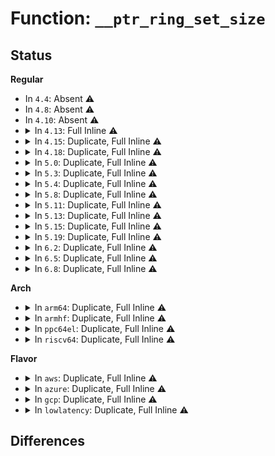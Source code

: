 # Function: <code>__ptr_ring_set_size</code>

## Status
<b>Regular</b>
<ul>
<li>
In <code>4.4</code>: Absent ⚠️
</li>
<li>
In <code>4.8</code>: Absent ⚠️
</li>
<li>
In <code>4.10</code>: Absent ⚠️
</li>
<li>
<details>
<summary>In <code>4.13</code>: Full Inline ⚠️</summary>

**Collision:** Unique Static

**Inline:** Full

**Transformation:** False

**Instances:**

```
In drivers/net/tun.c (ffffffff816976c2)
Location: include/linux/ptr_ring.h:444
Inline: True
Inline callers:
  - drivers/net/tun.c:tun_device_event
  - drivers/net/tun.c:tun_attach
```
</details>
</li>
<li>
<details>
<summary>In <code>4.15</code>: Duplicate, Full Inline ⚠️</summary>

**Collision:** Static Duplication

**Inline:** Full

**Transformation:** False

**Instances:**

```
In kernel/bpf/cpumap.c (ffffffff811b0007)
Location: include/linux/ptr_ring.h:464
Inline: True
Inline callers:
  - kernel/bpf/cpumap.c:__cpu_map_entry_alloc
```
```
In drivers/net/tun.c (ffffffff8170258f)
Location: include/linux/ptr_ring.h:464
Inline: True
Inline callers:
  - drivers/net/tun.c:tun_device_event
  - drivers/net/tun.c:tun_attach
```
</details>
</li>
<li>
<details>
<summary>In <code>4.18</code>: Duplicate, Full Inline ⚠️</summary>

**Collision:** Static Duplication

**Inline:** Full

**Transformation:** False

**Instances:**

```
In kernel/bpf/cpumap.c (ffffffff811ca7d3)
Location: include/linux/ptr_ring.h:478
Inline: True
Inline callers:
  - kernel/bpf/cpumap.c:cpu_map_update_elem
```
```
In drivers/net/tun.c (ffffffff8174131c)
Location: include/linux/ptr_ring.h:478
Inline: True
Inline callers:
  - drivers/net/tun.c:tun_device_event
  - drivers/net/tun.c:tun_chr_open
  - drivers/net/tun.c:tun_attach
```
```
In net/core/page_pool.c (ffffffff818bd940)
Location: include/linux/ptr_ring.h:478
Inline: True
Inline callers:
  - net/core/page_pool.c:page_pool_create
```
```
In net/sched/sch_generic.c (ffffffff818cc531)
Location: include/linux/ptr_ring.h:478
Inline: True
Inline callers:
  - net/sched/sch_generic.c:pfifo_fast_change_tx_queue_len
  - net/sched/sch_generic.c:pfifo_fast_init
```
</details>
</li>
<li>
<details>
<summary>In <code>5.0</code>: Duplicate, Full Inline ⚠️</summary>

**Collision:** Static Duplication

**Inline:** Full

**Transformation:** False

**Instances:**

```
In kernel/bpf/cpumap.c (ffffffff811de0ff)
Location: include/linux/ptr_ring.h:478
Inline: True
Inline callers:
  - kernel/bpf/cpumap.c:cpu_map_update_elem
```
```
In drivers/net/tun.c (ffffffff8176542d)
Location: include/linux/ptr_ring.h:478
Inline: True
Inline callers:
  - drivers/net/tun.c:tun_device_event
  - drivers/net/tun.c:tun_chr_open
  - drivers/net/tun.c:tun_attach
```
```
In net/core/page_pool.c (ffffffff818e4c81)
Location: include/linux/ptr_ring.h:478
Inline: True
Inline callers:
  - net/core/page_pool.c:page_pool_create
```
```
In net/sched/sch_generic.c (ffffffff818f776d)
Location: include/linux/ptr_ring.h:478
Inline: True
Inline callers:
  - net/sched/sch_generic.c:pfifo_fast_change_tx_queue_len
  - net/sched/sch_generic.c:pfifo_fast_init
```
</details>
</li>
<li>
<details>
<summary>In <code>5.3</code>: Duplicate, Full Inline ⚠️</summary>

**Collision:** Static Duplication

**Inline:** Full

**Transformation:** False

**Instances:**

```
In kernel/bpf/cpumap.c (ffffffff811f37cb)
Location: include/linux/ptr_ring.h:473
Inline: True
Inline callers:
  - kernel/bpf/cpumap.c:cpu_map_update_elem
```
```
In drivers/net/tun.c (ffffffff8179e87a)
Location: include/linux/ptr_ring.h:473
Inline: True
Inline callers:
  - drivers/net/tun.c:tun_device_event
  - drivers/net/tun.c:tun_chr_open
  - drivers/net/tun.c:tun_attach
```
```
In net/core/page_pool.c (ffffffff819344e0)
Location: include/linux/ptr_ring.h:473
Inline: True
Inline callers:
  - net/core/page_pool.c:page_pool_create
```
```
In net/sched/sch_generic.c (ffffffff81956e72)
Location: include/linux/ptr_ring.h:473
Inline: True
Inline callers:
  - net/sched/sch_generic.c:pfifo_fast_change_tx_queue_len
  - net/sched/sch_generic.c:pfifo_fast_init
```
</details>
</li>
<li>
<details>
<summary>In <code>5.4</code>: Duplicate, Full Inline ⚠️</summary>

**Collision:** Static Duplication

**Inline:** Full

**Transformation:** False

**Instances:**

```
In kernel/bpf/cpumap.c (ffffffff8120056b)
Location: include/linux/ptr_ring.h:473
Inline: True
Inline callers:
  - kernel/bpf/cpumap.c:cpu_map_update_elem
```
```
In drivers/net/tun.c (ffffffff817c230a)
Location: include/linux/ptr_ring.h:473
Inline: True
Inline callers:
  - drivers/net/tun.c:tun_device_event
  - drivers/net/tun.c:tun_chr_open
  - drivers/net/tun.c:tun_attach
```
```
In net/core/page_pool.c (ffffffff81967110)
Location: include/linux/ptr_ring.h:473
Inline: True
Inline callers:
  - net/core/page_pool.c:page_pool_create
```
```
In net/sched/sch_generic.c (ffffffff8198d312)
Location: include/linux/ptr_ring.h:473
Inline: True
Inline callers:
  - net/sched/sch_generic.c:pfifo_fast_change_tx_queue_len
  - net/sched/sch_generic.c:pfifo_fast_init
```
</details>
</li>
<li>
<details>
<summary>In <code>5.8</code>: Duplicate, Full Inline ⚠️</summary>

**Collision:** Static Duplication

**Inline:** Full

**Transformation:** False

**Instances:**

```
In kernel/bpf/cpumap.c (ffffffff81227fed)
Location: include/linux/ptr_ring.h:474
Inline: True
Inline callers:
  - kernel/bpf/cpumap.c:__cpu_map_entry_alloc
```
```
In drivers/net/tun.c (ffffffff8188a887)
Location: include/linux/ptr_ring.h:474
Inline: True
Inline callers:
  - drivers/net/tun.c:tun_chr_open
```
```
In net/core/page_pool.c (ffffffff81a3a47f)
Location: include/linux/ptr_ring.h:474
Inline: True
Inline callers:
  - net/core/page_pool.c:page_pool_init
```
```
In net/sched/sch_generic.c (ffffffff81a646d0)
Location: include/linux/ptr_ring.h:474
Inline: True
Inline callers:
  - net/sched/sch_generic.c:pfifo_fast_init
```
</details>
</li>
<li>
<details>
<summary>In <code>5.11</code>: Duplicate, Full Inline ⚠️</summary>

**Collision:** Static Duplication

**Inline:** Full

**Transformation:** False

**Instances:**

```
In kernel/bpf/cpumap.c (ffffffff8122e823)
Location: include/linux/ptr_ring.h:474
Inline: True
Inline callers:
  - kernel/bpf/cpumap.c:__cpu_map_entry_alloc
```
```
In drivers/net/tun.c (ffffffff81898a87)
Location: include/linux/ptr_ring.h:474
Inline: True
Inline callers:
  - drivers/net/tun.c:tun_chr_open
```
```
In net/core/page_pool.c (ffffffff81a3ca0f)
Location: include/linux/ptr_ring.h:474
Inline: True
Inline callers:
  - net/core/page_pool.c:page_pool_init
```
```
In net/sched/sch_generic.c (ffffffff81a6c810)
Location: include/linux/ptr_ring.h:474
Inline: True
Inline callers:
  - net/sched/sch_generic.c:pfifo_fast_init
```
</details>
</li>
<li>
<details>
<summary>In <code>5.13</code>: Duplicate, Full Inline ⚠️</summary>

**Collision:** Static Duplication

**Inline:** Full

**Transformation:** False

**Instances:**

```
In kernel/bpf/cpumap.c (ffffffff81233700)
Location: include/linux/ptr_ring.h:474
Inline: True
Inline callers:
  - kernel/bpf/cpumap.c:__cpu_map_entry_alloc
```
```
In drivers/net/tun.c (ffffffff8187b1c7)
Location: include/linux/ptr_ring.h:474
Inline: True
Inline callers:
  - drivers/net/tun.c:tun_chr_open
```
```
In net/core/page_pool.c (ffffffff81a23963)
Location: include/linux/ptr_ring.h:474
Inline: True
Inline callers:
  - net/core/page_pool.c:page_pool_create
```
```
In net/sched/sch_generic.c (ffffffff81a54fb7)
Location: include/linux/ptr_ring.h:474
Inline: True
Inline callers:
  - net/sched/sch_generic.c:pfifo_fast_init
```
</details>
</li>
<li>
<details>
<summary>In <code>5.15</code>: Duplicate, Full Inline ⚠️</summary>

**Collision:** Static Duplication

**Inline:** Full

**Transformation:** False

**Instances:**

```
In kernel/bpf/cpumap.c (ffffffff8126d382)
Location: include/linux/ptr_ring.h:474
Inline: True
Inline callers:
  - kernel/bpf/cpumap.c:__cpu_map_entry_alloc
```
```
In drivers/net/tun.c (ffffffff8190c9c7)
Location: include/linux/ptr_ring.h:474
Inline: True
Inline callers:
  - drivers/net/tun.c:tun_chr_open
```
```
In net/core/page_pool.c (ffffffff81ad7f93)
Location: include/linux/ptr_ring.h:474
Inline: True
Inline callers:
  - net/core/page_pool.c:page_pool_create
```
```
In net/sched/sch_generic.c (ffffffff81b0dcf7)
Location: include/linux/ptr_ring.h:474
Inline: True
Inline callers:
  - net/sched/sch_generic.c:pfifo_fast_init
```
</details>
</li>
<li>
<details>
<summary>In <code>5.19</code>: Duplicate, Full Inline ⚠️</summary>

**Collision:** Static Duplication

**Inline:** Full

**Transformation:** False

**Instances:**

```
In kernel/bpf/cpumap.c (ffffffff812bc4ba)
Location: include/linux/ptr_ring.h:474
Inline: True
Inline callers:
  - kernel/bpf/cpumap.c:__cpu_map_entry_alloc
```
```
In drivers/net/tun.c (ffffffff81a612b6)
Location: include/linux/ptr_ring.h:474
Inline: True
Inline callers:
  - drivers/net/tun.c:tun_chr_open
```
```
In net/core/page_pool.c (ffffffff81c58d0f)
Location: include/linux/ptr_ring.h:474
Inline: True
Inline callers:
  - net/core/page_pool.c:page_pool_init
```
```
In net/sched/sch_generic.c (ffffffff81c950fc)
Location: include/linux/ptr_ring.h:474
Inline: True
Inline callers:
  - net/sched/sch_generic.c:pfifo_fast_init
```
</details>
</li>
<li>
<details>
<summary>In <code>6.2</code>: Duplicate, Full Inline ⚠️</summary>

**Collision:** Static Duplication

**Inline:** Full

**Transformation:** False

**Instances:**

```
In kernel/bpf/cpumap.c (ffffffff8131f9cb)
Location: include/linux/ptr_ring.h:474
Inline: True
Inline callers:
  - kernel/bpf/cpumap.c:__cpu_map_entry_alloc
```
```
In drivers/net/tun.c (ffffffff81bec5fb)
Location: include/linux/ptr_ring.h:474
Inline: True
Inline callers:
  - drivers/net/tun.c:tun_chr_open
```
```
In net/core/page_pool.c (ffffffff81e0ebff)
Location: include/linux/ptr_ring.h:474
Inline: True
Inline callers:
  - net/core/page_pool.c:page_pool_init
```
```
In net/sched/sch_generic.c (ffffffff81e50bfc)
Location: include/linux/ptr_ring.h:474
Inline: True
Inline callers:
  - net/sched/sch_generic.c:pfifo_fast_init
```
</details>
</li>
<li>
<details>
<summary>In <code>6.5</code>: Duplicate, Full Inline ⚠️</summary>

**Collision:** Static Duplication

**Inline:** Full

**Transformation:** False

**Instances:**

```
In kernel/bpf/cpumap.c (ffffffff8134f9cb)
Location: include/linux/ptr_ring.h:474
Inline: True
Inline callers:
  - kernel/bpf/cpumap.c:__cpu_map_entry_alloc
```
```
In drivers/net/tun.c (ffffffff81c449d8)
Location: include/linux/ptr_ring.h:474
Inline: True
Inline callers:
  - drivers/net/tun.c:tun_chr_open
```
```
In net/core/page_pool.c (ffffffff81e82286)
Location: include/linux/ptr_ring.h:474
Inline: True
Inline callers:
  - net/core/page_pool.c:page_pool_init
```
```
In net/sched/sch_generic.c (ffffffff81eac41a)
Location: include/linux/ptr_ring.h:474
Inline: True
Inline callers:
  - net/sched/sch_generic.c:pfifo_fast_init
```
</details>
</li>
<li>
<details>
<summary>In <code>6.8</code>: Duplicate, Full Inline ⚠️</summary>

**Collision:** Static Duplication

**Inline:** Full

**Transformation:** False

**Instances:**

```
In kernel/bpf/cpumap.c (ffffffff81376edb)
Location: include/linux/ptr_ring.h:474
Inline: True
Inline callers:
  - kernel/bpf/cpumap.c:__cpu_map_entry_alloc
```
```
In drivers/net/tun.c (ffffffff81cfa538)
Location: include/linux/ptr_ring.h:474
Inline: True
Inline callers:
  - drivers/net/tun.c:tun_chr_open
```
```
In net/core/page_pool.c (ffffffff81f43265)
Location: include/linux/ptr_ring.h:474
Inline: True
Inline callers:
  - net/core/page_pool.c:page_pool_init
```
```
In net/sched/sch_generic.c (ffffffff81f6eeaa)
Location: include/linux/ptr_ring.h:474
Inline: True
Inline callers:
  - net/sched/sch_generic.c:pfifo_fast_init
```
</details>
</li>
</ul>
<b>Arch</b>
<ul>
<li>
<details>
<summary>In <code>arm64</code>: Duplicate, Full Inline ⚠️</summary>

**Collision:** Static Duplication

**Inline:** Full

**Transformation:** False

**Instances:**

```
In kernel/bpf/cpumap.c (ffff800010288830)
Location: include/linux/ptr_ring.h:473
Inline: True
Inline callers:
  - kernel/bpf/cpumap.c:cpu_map_update_elem
```
```
In drivers/net/tun.c (ffff8000109dc9ec)
Location: include/linux/ptr_ring.h:473
Inline: True
Inline callers:
  - drivers/net/tun.c:tun_device_event
  - drivers/net/tun.c:tun_chr_open
```
```
In net/core/page_pool.c (ffff800010c0c780)
Location: include/linux/ptr_ring.h:473
Inline: True
Inline callers:
  - net/core/page_pool.c:page_pool_create
```
```
In net/sched/sch_generic.c (ffff800010c37a60)
Location: include/linux/ptr_ring.h:473
Inline: True
Inline callers:
  - net/sched/sch_generic.c:pfifo_fast_init
```
</details>
</li>
<li>
<details>
<summary>In <code>armhf</code>: Duplicate, Full Inline ⚠️</summary>

**Collision:** Static Duplication

**Inline:** Full

**Transformation:** False

**Instances:**

```
In kernel/bpf/cpumap.c (c04b7dd4)
Location: include/linux/ptr_ring.h:473
Inline: True
Inline callers:
  - kernel/bpf/cpumap.c:cpu_map_update_elem
```
```
In drivers/net/tun.c (c0ac6fac)
Location: include/linux/ptr_ring.h:473
Inline: True
Inline callers:
  - drivers/net/tun.c:tun_device_event
  - drivers/net/tun.c:tun_chr_open
  - drivers/net/tun.c:tun_attach
```
```
In net/core/page_pool.c (c0d24e48)
Location: include/linux/ptr_ring.h:473
Inline: True
Inline callers:
  - net/core/page_pool.c:page_pool_create
```
```
In net/sched/sch_generic.c (c0d4ae30)
Location: include/linux/ptr_ring.h:473
Inline: True
Inline callers:
  - net/sched/sch_generic.c:pfifo_fast_change_tx_queue_len
  - net/sched/sch_generic.c:pfifo_fast_init
```
</details>
</li>
<li>
<details>
<summary>In <code>ppc64el</code>: Duplicate, Full Inline ⚠️</summary>

**Collision:** Static Duplication

**Inline:** Full

**Transformation:** False

**Instances:**

```
In kernel/bpf/cpumap.c (c000000000333d4c)
Location: include/linux/ptr_ring.h:473
Inline: True
Inline callers:
  - kernel/bpf/cpumap.c:cpu_map_update_elem
```
```
In drivers/net/tun.c (c000000000a9f0e8)
Location: include/linux/ptr_ring.h:473
Inline: True
Inline callers:
  - drivers/net/tun.c:tun_device_event
  - drivers/net/tun.c:tun_chr_open
  - drivers/net/tun.c:tun_attach
```
```
In net/core/page_pool.c (c000000000cf7ea4)
Location: include/linux/ptr_ring.h:473
Inline: True
Inline callers:
  - net/core/page_pool.c:page_pool_create
```
```
In net/sched/sch_generic.c (c000000000d306e8)
Location: include/linux/ptr_ring.h:473
Inline: True
Inline callers:
  - net/sched/sch_generic.c:pfifo_fast_change_tx_queue_len
  - net/sched/sch_generic.c:pfifo_fast_init
```
</details>
</li>
<li>
<details>
<summary>In <code>riscv64</code>: Duplicate, Full Inline ⚠️</summary>

**Collision:** Static Duplication

**Inline:** Full

**Transformation:** False

**Instances:**

```
In kernel/bpf/cpumap.c (ffffffe0001bc9c8)
Location: include/linux/ptr_ring.h:473
Inline: True
Inline callers:
  - kernel/bpf/cpumap.c:cpu_map_update_elem
```
```
In drivers/net/tun.c (ffffffe000627eba)
Location: include/linux/ptr_ring.h:473
Inline: True
Inline callers:
  - drivers/net/tun.c:tun_device_event
  - drivers/net/tun.c:tun_chr_open
  - drivers/net/tun.c:tun_attach
```
```
In net/core/page_pool.c (ffffffe000789b32)
Location: include/linux/ptr_ring.h:473
Inline: True
Inline callers:
  - net/core/page_pool.c:page_pool_create
```
```
In net/sched/sch_generic.c (ffffffe0007a9c14)
Location: include/linux/ptr_ring.h:473
Inline: True
Inline callers:
  - net/sched/sch_generic.c:pfifo_fast_change_tx_queue_len
  - net/sched/sch_generic.c:pfifo_fast_init
```
</details>
</li>
</ul>
<b>Flavor</b>
<ul>
<li>
<details>
<summary>In <code>aws</code>: Duplicate, Full Inline ⚠️</summary>

**Collision:** Static Duplication

**Inline:** Full

**Transformation:** False

**Instances:**

```
In kernel/bpf/cpumap.c (ffffffff811f8b8b)
Location: include/linux/ptr_ring.h:473
Inline: True
Inline callers:
  - kernel/bpf/cpumap.c:cpu_map_update_elem
```
```
In drivers/net/tun.c (ffffffff81786dda)
Location: include/linux/ptr_ring.h:473
Inline: True
Inline callers:
  - drivers/net/tun.c:tun_device_event
  - drivers/net/tun.c:tun_chr_open
  - drivers/net/tun.c:tun_attach
```
```
In net/core/page_pool.c (ffffffff819070e0)
Location: include/linux/ptr_ring.h:473
Inline: True
Inline callers:
  - net/core/page_pool.c:page_pool_create
```
```
In net/sched/sch_generic.c (ffffffff8192d182)
Location: include/linux/ptr_ring.h:473
Inline: True
Inline callers:
  - net/sched/sch_generic.c:pfifo_fast_change_tx_queue_len
  - net/sched/sch_generic.c:pfifo_fast_init
```
</details>
</li>
<li>
<details>
<summary>In <code>azure</code>: Duplicate, Full Inline ⚠️</summary>

**Collision:** Static Duplication

**Inline:** Full

**Transformation:** False

**Instances:**

```
In kernel/bpf/cpumap.c (ffffffff811eb8db)
Location: include/linux/ptr_ring.h:473
Inline: True
Inline callers:
  - kernel/bpf/cpumap.c:cpu_map_update_elem
```
```
In drivers/net/tun.c (ffffffff8176672a)
Location: include/linux/ptr_ring.h:473
Inline: True
Inline callers:
  - drivers/net/tun.c:tun_device_event
  - drivers/net/tun.c:tun_chr_open
  - drivers/net/tun.c:tun_attach
```
```
In net/core/page_pool.c (ffffffff818c0ef0)
Location: include/linux/ptr_ring.h:473
Inline: True
Inline callers:
  - net/core/page_pool.c:page_pool_create
```
```
In net/sched/sch_generic.c (ffffffff818e6c82)
Location: include/linux/ptr_ring.h:473
Inline: True
Inline callers:
  - net/sched/sch_generic.c:pfifo_fast_change_tx_queue_len
  - net/sched/sch_generic.c:pfifo_fast_init
```
</details>
</li>
<li>
<details>
<summary>In <code>gcp</code>: Duplicate, Full Inline ⚠️</summary>

**Collision:** Static Duplication

**Inline:** Full

**Transformation:** False

**Instances:**

```
In kernel/bpf/cpumap.c (ffffffff811f695b)
Location: include/linux/ptr_ring.h:473
Inline: True
Inline callers:
  - kernel/bpf/cpumap.c:cpu_map_update_elem
```
```
In drivers/net/tun.c (ffffffff817b718a)
Location: include/linux/ptr_ring.h:473
Inline: True
Inline callers:
  - drivers/net/tun.c:tun_device_event
  - drivers/net/tun.c:tun_chr_open
  - drivers/net/tun.c:tun_attach
```
```
In net/core/page_pool.c (ffffffff81958110)
Location: include/linux/ptr_ring.h:473
Inline: True
Inline callers:
  - net/core/page_pool.c:page_pool_create
```
```
In net/sched/sch_generic.c (ffffffff8197e312)
Location: include/linux/ptr_ring.h:473
Inline: True
Inline callers:
  - net/sched/sch_generic.c:pfifo_fast_change_tx_queue_len
  - net/sched/sch_generic.c:pfifo_fast_init
```
</details>
</li>
<li>
<details>
<summary>In <code>lowlatency</code>: Duplicate, Full Inline ⚠️</summary>

**Collision:** Static Duplication

**Inline:** Full

**Transformation:** False

**Instances:**

```
In kernel/bpf/cpumap.c (ffffffff8120558b)
Location: include/linux/ptr_ring.h:473
Inline: True
Inline callers:
  - kernel/bpf/cpumap.c:cpu_map_update_elem
```
```
In drivers/net/tun.c (ffffffff817d13dc)
Location: include/linux/ptr_ring.h:473
Inline: True
Inline callers:
  - drivers/net/tun.c:tun_device_event
  - drivers/net/tun.c:tun_chr_open
  - drivers/net/tun.c:tun_attach
```
```
In net/core/page_pool.c (ffffffff8197a220)
Location: include/linux/ptr_ring.h:473
Inline: True
Inline callers:
  - net/core/page_pool.c:page_pool_create
```
```
In net/sched/sch_generic.c (ffffffff819a0b0d)
Location: include/linux/ptr_ring.h:473
Inline: True
Inline callers:
  - net/sched/sch_generic.c:pfifo_fast_change_tx_queue_len
  - net/sched/sch_generic.c:pfifo_fast_init
```
</details>
</li>
</ul>

## Differences
